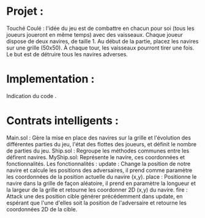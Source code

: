 # Projet :  
Touché Coulé : l'idée du jeu est de combattre en chacun pour soi (tous les joueurs joueront en même temps) avec des vaisseaux. Chaque joueur dispose de deux navires, de taille 1. Au début de la partie, placez les navires sur une grille (50x50). À chaque tour, les vaisseaux pourront tirer une fois. Le but est de détruire tous les navires adverses.

# Implementation : 
Indication du code .
# Contrats intelligents :
Main.sol : Gère la mise en place des navires sur la grille et l'évolution des différentes parties du jeu, l'état des flottes des joueurs, et définit le nombre de parties du jeu.
Ship.sol : Regroupe les méthodes communes entre les défirent navires.
MyShip.sol: Représente le navire, ces coordonnées et fonctionnalités.
    Les fonctionnalités :
        update : 
        Change la position de notre navire et calcule les positions des adversaires, il prend comme paramètre les coordonnées de la position actuelle du navire (x,y).
        place : 
        Positionne le navire dans la grille de façon aléatoire, il prend en paramètre la longueur et la largeur de la grille et retourne les coordonner 2D (x,y) du navire.
        fire : 
        Attack une des position cible générer précédemment dans update, en espérant que l'une d'elles soit la position de l'adversaire et retourne les coordonnées 2D de la cible.
